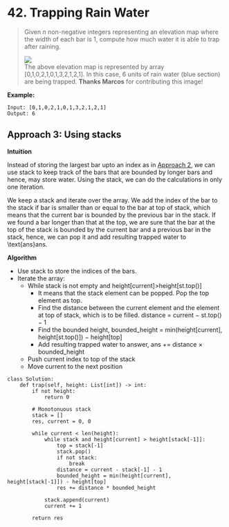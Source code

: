 # 42. Trapping Rain Water

> Given _n_ non-negative integers representing an elevation map where the width of each bar is 1, compute how much water it is able to trap after raining.
>
> ![](https://assets.leetcode.com/uploads/2018/10/22/rainwatertrap.png)  
> The above elevation map is represented by array \[0,1,0,2,1,0,1,3,2,1,2,1\]. In this case, 6 units of rain water \(blue section\) are being trapped. **Thanks Marcos** for contributing this image!

**Example:**

```
Input: [0,1,0,2,1,0,1,3,2,1,2,1]
Output: 6
```



## **Approach 3: Using stacks**

**Intuition**

Instead of storing the largest bar upto an index as in [Approach 2](https://leetcode.com/problems/trapping-rain-water/solution/#approach-2-dynamic-programming), we can use stack to keep track of the bars that are bounded by longer bars and hence, may store water. Using the stack, we can do the calculations in only one iteration.

We keep a stack and iterate over the array. We add the index of the bar to the stack if bar is smaller than or equal to the bar at top of stack, which means that the current bar is bounded by the previous bar in the stack. If we found a bar longer than that at the top, we are sure that the bar at the top of the stack is bounded by the current bar and a previous bar in the stack, hence, we can pop it and add resulting trapped water to \text{ans}ans.

**Algorithm**

* Use stack to store the indices of the bars.
* Iterate the array:
  * While stack is not empty and height\[current\]&gt;height\[st.top\(\)\]
    * It means that the stack element can be popped. Pop the top element as top.
    * Find the distance between the current element and the element at top of stack, which is to be filled. distance = current − st.top\(\) − 1
    * Find the bounded height, bounded\_height = min\(height\[current\], height\[st.top\(\)\]\) − height\[top\]
    * Add resulting trapped water to answer, ans += distance × bounded\_height
  * Push current index to top of the stack
  * Move current to the next position

```
class Solution:
    def trap(self, height: List[int]) -> int:
        if not height:
            return 0
        
        # Monotonuous stack
        stack = []
        res, current = 0, 0
        
        while current < len(height):
            while stack and height[current] > height[stack[-1]]:
                top = stack[-1]
                stack.pop()
                if not stack:
                    break
                distance = current - stack[-1] - 1
                bounded_height = min(height[current], height[stack[-1]]) - height[top]
                res += distance * bounded_height
                            
            stack.append(current)
            current += 1
        
        return res
```

